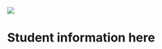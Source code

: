 <img src = "https://raw.githubusercontent.com/Arbiter1223/Koukou-Gurashi-Custom-Students/master/Files/Kaen%20Test/Kaen%20(An%20evil%2C%20dark%20assassin%20girl).png">

# Student information here
